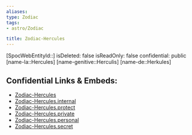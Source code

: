 ```yaml
---
aliases: 
type: Zodiac
tags:
- astro/Zodiac

title: Zodiac-Hercules
---
```

[SpocWebEntityId::]
isDeleted: false
isReadOnly: false
confidential: public
[name-la::Hercules]
[name-genitive::Herculis]
[name-de::Herkules]


## Confidential Links & Embeds: 
- [Zodiac-Hercules](../../../_public/astro/Zodiac/Zodiac-Hercules.md) 
- [Zodiac-Hercules.internal](../../../_internal/astro/Zodiac/Zodiac-Hercules.internal.md) 
- [Zodiac-Hercules.protect](../../../_protect/astro/Zodiac/Zodiac-Hercules.protect.md) 
- [Zodiac-Hercules.private](../../../_private/astro/Zodiac/Zodiac-Hercules.private.md) 
- [Zodiac-Hercules.personal](../../../_personal/astro/Zodiac/Zodiac-Hercules.personal.md) 
- [Zodiac-Hercules.secret](../../../_secret/astro/Zodiac/Zodiac-Hercules.secret.md) 

